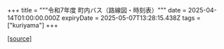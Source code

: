 +++
title = """令和7年度 町内バス（路線図・時刻表）"""
date = 2025-04-14T01:00:00.000Z
expiryDate = 2025-05-07T13:28:15.438Z
tags = ["kuriyama"]
+++


[[source]](https://www.town.kuriyama.hokkaido.jp/soshiki/47/31451.html)
